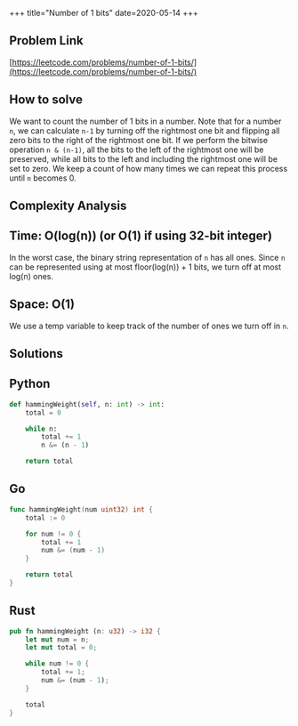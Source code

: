 +++
title="Number of 1 bits"
date=2020-05-14
+++

## Problem Link

[https://leetcode.com/problems/number-of-1-bits/](https://leetcode.com/problems/number-of-1-bits/)

## How to solve

We want to count the number of 1 bits in a number. Note that for a number `n`, we can calculate `n-1` by turning off the rightmost one bit and flipping all zero bits to the right of the rightmost one bit. If we perform the bitwise operation `n & (n-1)`, all the bits to the left of the rightmost one will be preserved, while all bits to the left and including the rightmost one will be set to zero. We keep a count of how many times we can repeat this process until `n` becomes 0.

## Complexity Analysis

## Time: O(log(n)) (or O(1) if using 32-bit integer)

In the worst case, the binary string representation of `n` has all ones. Since `n` can be represented using at most floor(log(n)) + 1 bits, we turn off at most log(n) ones.

## Space: O(1)

We use a temp variable to keep track of the number of ones we turn off in `n`.

## Solutions

## Python

``` python
def hammingWeight(self, n: int) -> int:
    total = 0

    while n:
        total += 1
        n &= (n - 1)

    return total
```

## Go

``` go
func hammingWeight(num uint32) int {
    total := 0

    for num != 0 {
        total += 1
        num &= (num - 1)
    }

    return total
}
```

## Rust

``` rust
pub fn hammingWeight (n: u32) -> i32 {
    let mut num = n;
    let mut total = 0;

    while num != 0 {
        total += 1;
        num &= (num - 1);
    }

    total
}
```
